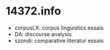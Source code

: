 # 14372.info
- corpusLX: corpus linguistics essais
- DA: discourse analysis
- szondi: comparative literatur essais